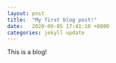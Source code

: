 ```yaml
---
layout: post
title:  "My first blog post!"
date:   2020-09-05 17:41:10 +0800
categories: jekyll update
---
```

This  is a blog!
